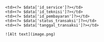                 <td><?= $data['id_service']?></td>
                <td><?= $data['id_teknisi']?></td>
                <td><?= $data['id_pembayaran']?></td>
                <td><?= $data['status_transaksi']?></td>
                <td><?= $data['tanggal_transaksi']?></td>

                ![Alt text](image.png)
